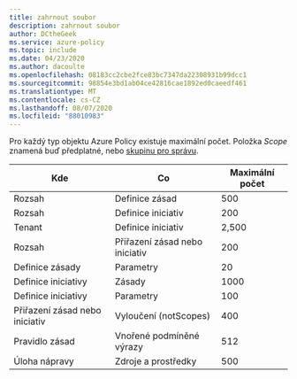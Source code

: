 ```yaml
---
title: zahrnout soubor
description: zahrnout soubor
author: DCtheGeek
ms.service: azure-policy
ms.topic: include
ms.date: 04/23/2020
ms.author: dacoulte
ms.openlocfilehash: 08183cc2cbe2fce83bc7347da22308931b99dcc1
ms.sourcegitcommit: 98854e3bd1ab04ce42816cae1892ed0caeedf461
ms.translationtype: MT
ms.contentlocale: cs-CZ
ms.lasthandoff: 08/07/2020
ms.locfileid: "88010983"
---
```

Pro každý typ objektu Azure Policy existuje maximální počet. Položka _Scope_ znamená buď předplatné, nebo [skupinu pro správu](../articles/governance/management-groups/overview.md).

| Kde | Co | Maximální počet |
|---|---|---|
| Rozsah | Definice zásad | 500 |
| Rozsah | Definice iniciativ | 200 |
| Tenant | Definice iniciativ | 2,500 |
| Rozsah | Přiřazení zásad nebo iniciativ | 200 |
| Definice zásady | Parametry | 20 |
| Definice iniciativy | Zásady | 1000 |
| Definice iniciativy | Parametry | 100 |
| Přiřazení zásad nebo iniciativ | Vyloučení (notScopes) | 400 |
| Pravidlo zásad | Vnořené podmíněné výrazy | 512 |
| Úloha nápravy | Zdroje a prostředky | 500 |
